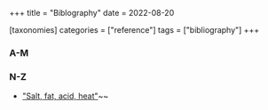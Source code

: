 +++
title = "Biblography"
date = 2022-08-20

[taxonomies]
categories = ["reference"]
tags = ["bibliography"]
+++


### A-M

### N-Z

- ["Salt, fat, acid, heat"](https://www.amazon.com/Salt-Fat-Acid-Heat-Mastering-ebook/dp/B01HMXV0UQ/ref=sr_1_1?crid=2161LOJRKFXM9&keywords=salt%2C+fat%2C+acid%2C+heat&qid=1651765830&sprefix=salt%2C+fat%2Caps%2C268&sr=8-1)~~